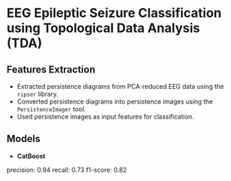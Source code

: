 # EEG Epileptic Seizure Classification using Topological Data Analysis (TDA)

## Features Extraction

- Extracted persistence diagrams from PCA-reduced EEG data using the `ripser` library.
- Converted persistence diagrams into persistence images using the `PersistenceImager` tool.
- Used persistence images as input features for classification.

## Models

- **CatBoost**

precision:  0.94     recall: 0.73  f1-score: 0.82  

                